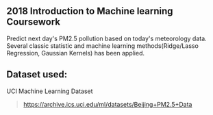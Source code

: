 ## 2018 Introduction to Machine learning Coursework

Predict next day's PM2.5 pollution based on today's meteorology data.
Several classic statistic and machine learning methods(Ridge/Lasso Regression, Gaussian Kernels) has been applied.
## Dataset used: 

UCI Machine Learning Dataset
>https://archive.ics.uci.edu/ml/datasets/Beijing+PM2.5+Data

